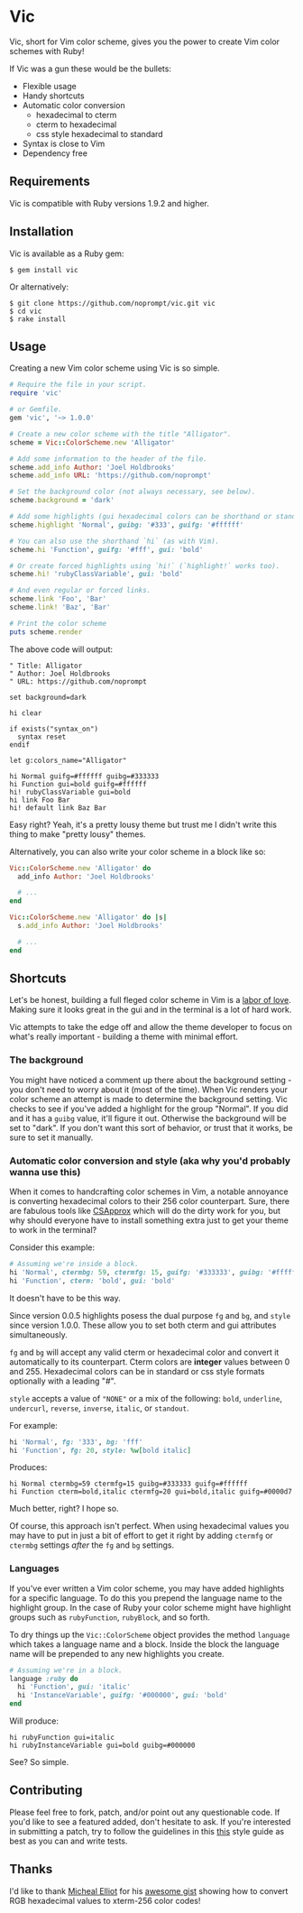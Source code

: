 # Vic

Vic, short for Vim color scheme, gives you the power to create Vim color schemes
with Ruby!

If Vic was a gun these would be the bullets:

  * Flexible usage
  * Handy shortcuts
  * Automatic color conversion
    * hexadecimal to cterm
    * cterm to hexadecimal
    * css style hexadecimal to standard
  * Syntax is close to Vim
  * Dependency free

## Requirements

Vic is compatible with Ruby versions 1.9.2 and higher.

## Installation

Vic is available as a Ruby gem:

    $ gem install vic

Or alternatively:

    $ git clone https://github.com/noprompt/vic.git vic
    $ cd vic
    $ rake install

## Usage

Creating a new Vim color scheme using Vic is so simple.

```ruby
# Require the file in your script.
require 'vic'

# or Gemfile.
gem 'vic', '~> 1.0.0'

# Create a new color scheme with the title "Alligator".
scheme = Vic::ColorScheme.new 'Alligator'

# Add some information to the header of the file.
scheme.add_info Author: 'Joel Holdbrooks'
scheme.add_info URL: 'https://github.com/noprompt'

# Set the background color (not always necessary, see below).
scheme.background = 'dark'

# Add some highlights (gui hexadecimal colors can be shorthand or standard).
scheme.highlight 'Normal', guibg: '#333', guifg: '#ffffff'

# You can also use the shorthand `hi` (as with Vim).
scheme.hi 'Function', guifg: '#fff', gui: 'bold'

# Or create forced highlights using `hi!` (`highlight!` works too).
scheme.hi! 'rubyClassVariable', gui: 'bold'

# And even regular or forced links.
scheme.link 'Foo', 'Bar'
scheme.link! 'Baz', 'Bar'

# Print the color scheme
puts scheme.render
```

The above code will output:

```viml
" Title: Alligator
" Author: Joel Holdbrooks
" URL: https://github.com/noprompt

set background=dark

hi clear

if exists("syntax_on")
  syntax reset
endif

let g:colors_name="Alligator"

hi Normal guifg=#ffffff guibg=#333333
hi Function gui=bold guifg=#ffffff
hi! rubyClassVariable gui=bold
hi link Foo Bar
hi! default link Baz Bar
```

Easy right? Yeah, it's a pretty lousy theme but trust me I didn't write this
thing to make "pretty lousy" themes.

Alternatively, you can also write your color scheme in a block like so:

```ruby
Vic::ColorScheme.new 'Alligator' do
  add_info Author: 'Joel Holdbrooks'

  # ...
end

Vic::ColorScheme.new 'Alligator' do |s|
  s.add_info Author: 'Joel Holdbrooks'

  # ...
end
```

## Shortcuts

Let's be honest, building a full fleged color scheme in Vim is a [labor of love](https://github.com/altercation/solarized).
Making sure it looks great in the gui and in the terminal is a lot of hard
work.

Vic attempts to take the edge off and allow the theme developer to focus on what's
really important - building a theme with minimal effort.

### The background

You might have noticed a comment up there about the background setting - you
don't need to worry about it (most of the time). When Vic renders your color
scheme an attempt is made to determine the background setting. Vic checks to see
if you've added a highlight for the group "Normal". If you did and it has a
`guibg` value, it'll figure it out. Otherwise the background will be set to
"dark". If you don't want this sort of behavior, or trust that it works, be sure
to set it manually.

### Automatic color conversion and style (aka why you'd probably wanna use this)

When it comes to handcrafting color schemes in Vim, a notable annoyance is
converting hexadecimal colors to their 256 color counterpart. Sure, there are
fabulous tools like [CSApprox](http://www.vim.org/scripts/script.php?script_id=2390)
which will do the dirty work for you, but why should everyone have to install
something extra just to get your theme to work in the terminal?

Consider this example:

```ruby
# Assuming we're inside a block.
hi 'Normal', ctermbg: 59, ctermfg: 15, guifg: '#333333', guibg: '#ffffff'
hi 'Function', cterm: 'bold', gui: 'bold'
```

It doesn't have to be this way.

Since version 0.0.5 highlights posess the dual purpose `fg` and `bg`, and `style`
since version 1.0.0. These allow you to set both cterm and gui attributes
simultaneously.

`fg` and `bg` will accept any valid cterm or hexadecimal color and convert it
automatically to its counterpart. Cterm colors are **integer** values between
0 and 255. Hexadecimal colors can be in standard or css style formats optionally
with a leading "#".

`style` accepts a value of `"NONE"` or a mix of the following: `bold`, `underline`,
`undercurl`, `reverse`, `inverse`, `italic`, or `standout`.

For example:

```ruby
hi 'Normal', fg: '333', bg: 'fff'
hi 'Function', fg: 20, style: %w[bold italic]
```

Produces:

```viml
hi Normal ctermbg=59 ctermfg=15 guibg=#333333 guifg=#ffffff
hi Function cterm=bold,italic ctermfg=20 gui=bold,italic guifg=#0000d7
```

Much better, right? I hope so.

Of course, this approach isn't perfect. When using hexadecimal values you may
have to put in just a bit of effort to get it right by adding `ctermfg` or
`ctermbg` settings _after_ the `fg` and `bg` settings.

### Languages

If you've ever written a Vim color scheme, you may have added highlights for a
specific language. To do this you prepend the language name to the highlight
group. In the case of Ruby your color scheme might have highlight groups such as
`rubyFunction`, `rubyBlock`, and so forth.

To dry things up the `Vic::ColorScheme` object provides the method `language`
which takes a language name and a block. Inside the block the language name will
be prepended to any new highlights you create.

```ruby
# Assuming we're in a block.
language :ruby do
  hi 'Function', gui: 'italic'
  hi 'InstanceVariable', guifg: '#000000', gui: 'bold'
end
```

Will produce:

```viml
hi rubyFunction gui=italic
hi rubyInstanceVariable gui=bold guibg=#000000
```

See? So simple.

## Contributing

Please feel free to fork, patch, and/or point out any questionable code. If
you'd like to see a featured added, don't hesitate to ask. If you're interested
in submitting a patch, try to follow the guidelines in this [this](http://pastebin.com/Xixb7YNW)
style guide as best as you can and write tests.

## Thanks

I'd like to thank [Micheal Elliot](https://github.com/MicahElliott) for his
[awesome gist](https://gist.github.com/719710) showing how to convert RGB
hexadecimal values to xterm-256 color codes!
